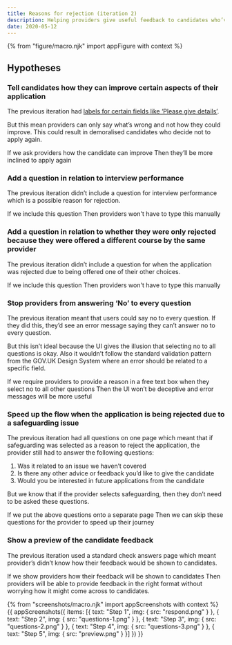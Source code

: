 ```yaml
---
title: Reasons for rejection (iteration 2)
description: Helping providers give useful feedback to candidates who’ve been rejected
date: 2020-05-12
---
```


{% from "figure/macro.njk" import appFigure with context %}

## Hypotheses

### Tell candidates how they can improve certain aspects of their application

The previous iteration had [labels for certain fields like ‘Please give details’](/manage-teacher-training-applications/reasons-for-rejection/).

But this mean providers can only say what’s wrong and not how they could improve. This could result in demoralised candidates who decide not to apply again.

If we ask providers how the candidate can improve
Then they’ll be more inclined to apply again

### Add a question in relation to interview performance

The previous iteration didn’t include a question for interview performance which is a possible reason for rejection.

If we include this question
Then providers won't have to type this manually

### Add a question in relation to whether they were only rejected because they were offered a different course by the same provider

The previous iteration didn’t include a question for when the application was rejected due to being offered one of their other choices.

If we include this question
Then providers won't have to type this manually

### Stop providers from answering ‘No’ to every question

The previous iteration meant that users could say no to every question. If they did this, they’d see an error message saying they can’t answer no to every question.

But this isn’t ideal because the UI gives the illusion that selecting no to all questions is okay. Also it wouldn’t follow the standard validation pattern from the GOV.UK Design System where an error should be related to a specific field.

If we require providers to provide a reason in a free text box when they select no to all other questions
Then the UI won’t be deceptive and error messages will be more useful

### Speed up the flow when the application is being rejected due to a safeguarding issue

The previous iteration had all questions on one page which meant that if safeguarding was selected as a reason to reject the application, the provider still had to answer the following questions:

1. Was it related to an issue we haven’t covered
2. Is there any other advice or feedback you’d like to give the candidate
3. Would you be interested in future applications from the candidate

But we know that if the provider selects safeguarding, then they don’t need to be asked these questions.

If we put the above questions onto a separate page
Then we can skip these questions for the provider to speed up their journey

### Show a preview of the candidate feedback

The previous iteration used a standard check answers page which meant provider’s didn’t know how their feedback would be shown to candidates.

If we show providers how their feedback will be shown to candidates
Then providers will be able to provide feedback in the right format without worrying how it might come across to candidates.

{% from "screenshots/macro.njk" import appScreenshots with context %}
{{ appScreenshots({
  items: [{
    text: "Step 1",
    img: {
      src: "respond.png"
    }
  }, {
    text: "Step 2",
    img: {
      src: "questions-1.png"
    }
  }, {
    text: "Step 3",
    img: {
      src: "questions-2.png"
    }
  }, {
    text: "Step 4",
    img: {
      src: "questions-3.png"
    }
  }, {
    text: "Step 5",
    img: {
      src: "preview.png"
    }
  }]
}) }}
